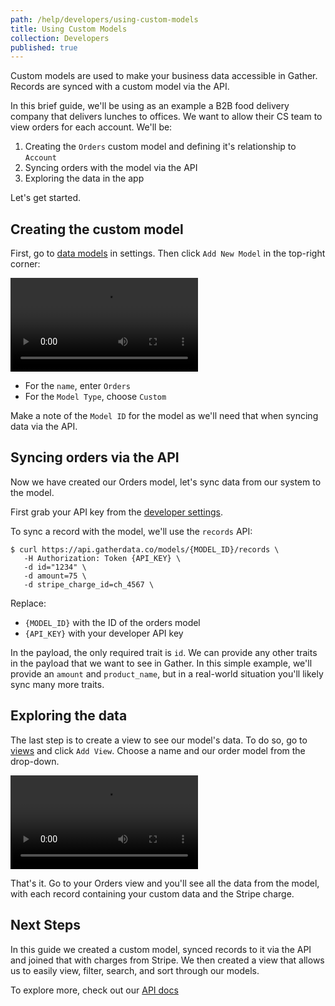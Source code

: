 ```yaml
---
path: /help/developers/using-custom-models
title: Using Custom Models
collection: Developers
published: true
---
```


Custom models are used to make your business data accessible in Gather. Records are synced with a custom model via the API.

In this brief guide, we'll be using as an example a B2B food delivery company that delivers lunches to offices. We want to allow their CS team to view orders for each account. We'll be:

1.  Creating the `Orders` custom model and defining it's relationship to `Account`
2.  Syncing orders with the model via the API
3.  Exploring the data in the app

Let's get started.

## Creating the custom model

First, go to [data models](https://app.gatherdata.co/settings/models) in settings. Then click `Add New Model` in the top-right corner:

<video autoplay loop controls>
    <source src="/assets/using-custom-models/create-orders-model.mp4" />
</video>

- For the `name`, enter `Orders`
- For the `Model Type`, choose `Custom`

Make a note of the `Model ID` for the model as we'll need that when syncing data via the API.

## Syncing orders via the API

Now we have created our Orders model, let's sync data from our system to the model.

First grab your API key from the [developer settings](https://app.gatherdata.cohttps://app.gatherdata.co/request-demo/settings/team/developer).

To sync a record with the model, we'll use the `records` API:

```
$ curl https://api.gatherdata.co/models/{MODEL_ID}/records \
   -H Authorization: Token {API_KEY} \
   -d id="1234" \
   -d amount=75 \
   -d stripe_charge_id=ch_4567 \
```

Replace:

- `{MODEL_ID}` with the ID of the orders model
- `{API_KEY}` with your developer API key

In the payload, the only required trait is `id`. We can provide any other traits in the payload that we want to see in Gather. In this simple example, we'll provide an `amount` and `product_name`, but in a real-world situation you'll likely sync many more traits.

## Exploring the data

The last step is to create a view to see our model's data. To do so, go to [views](https://app.gatherdata.cohttps://app.gatherdata.co/request-demo/views) and click `Add View`. Choose a name and our order model from the drop-down.

<video autoplay loop controls>
    <source src="/assets/using-custom-models/add-view.mp4" />
</video>

That's it. Go to your Orders view and you'll see all the data from the model, with each record containing your custom data and the Stripe charge.

## Next Steps

In this guide we created a custom model, synced records to it via the API and joined that with charges from Stripe. We then created a view that allows us to easily view, filter, search, and sort through our models.

To explore more, check out our [API docs](https://api.gatherdata.co/docs)
